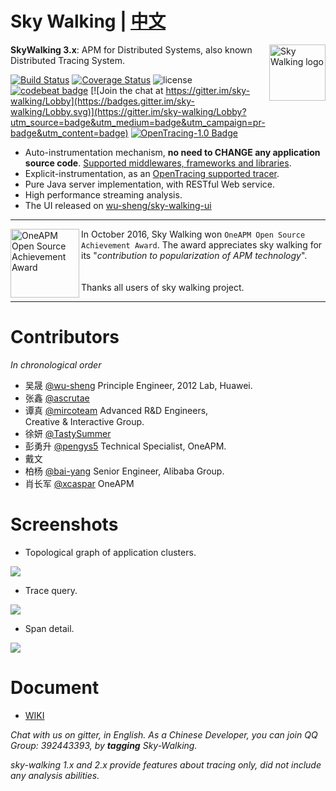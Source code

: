 Sky Walking | [中文](https://github.com/wu-sheng/sky-walking/wiki/sky-walking-documents-zh-contents)
==========

<img src="https://sky-walking.github.io/page-resources/3.0/skywalking.png" alt="Sky Walking logo" height="90px" align="right" />

**SkyWalking 3.x**: APM for Distributed Systems, also known Distributed Tracing System.

[![Build Status](https://travis-ci.org/wu-sheng/sky-walking.svg?branch=master)](https://travis-ci.org/wu-sheng/sky-walking)
[![Coverage Status](https://coveralls.io/repos/github/wu-sheng/sky-walking/badge.svg?branch=master&forceUpdate=2)](https://coveralls.io/github/wu-sheng/sky-walking?branch=master)
![license](https://img.shields.io/aur/license/yaourt.svg)
[![codebeat badge](https://codebeat.co/badges/579e4dce-1dc7-4f32-a163-c164eafa1335)](https://codebeat.co/projects/github-com-wu-sheng-sky-walking)
[![Join the chat at https://gitter.im/sky-walking/Lobby](https://badges.gitter.im/sky-walking/Lobby.svg)](https://gitter.im/sky-walking/Lobby?utm_source=badge&utm_medium=badge&utm_campaign=pr-badge&utm_content=badge)
[![OpenTracing-1.0 Badge](https://img.shields.io/badge/OpenTracing--1.0-enabled-blue.svg)](http://opentracing.io)


* Auto-instrumentation mechanism, **no need to CHANGE any application source code**. [Supported middlewares, frameworks and libraries](https://github.com/wu-sheng/sky-walking/wiki/3.0-supported-list).
* Explicit-instrumentation, as an [OpenTracing supported tracer](http://opentracing.io/documentation/pages/supported-tracers).
* Pure Java server implementation, with RESTful Web service.
* High performance streaming analysis.
* The UI released on [wu-sheng/sky-walking-ui](https://github.com/wu-sheng/sky-walking-ui)

___

<a href="https://github.com/wu-sheng/sky-walking">
<img src="https://sky-walking.github.io/page-resources/3.0/oneapm-award.png" alt="OneAPM Open Source Achievement Award" height="110px" align="left" />
</a>

In October 2016, Sky Walking won `OneAPM Open Source Achievement Award`. The award appreciates sky walking for its "*contribution to popularization of APM technology*". <br/><br/><br/> 
Thanks all users of sky walking project.

___

# Contributors
_In chronological order_
* 吴晟 [@wu-sheng](https://github.com/wu-sheng)  Principle Engineer, 2012 Lab, Huawei. 
* 张鑫 [@ascrutae](https://github.com/ascrutae)   
* 谭真 [@mircoteam](https://github.com/mircoteam)  Advanced R&D Engineers, Creative & Interactive Group.
* 徐妍 [@TastySummer](https://github.com/TastySummer)
* 彭勇升 [@pengys5](https://github.com/pengys5)   Technical Specialist, OneAPM.
* 戴文
* 柏杨 [@bai-yang](https://github.com/bai-yang)  Senior Engineer, Alibaba Group.
* 肖长军 [@xcaspar](https://github.com/xcaspar)  OneAPM

# Screenshots
- Topological graph of application clusters.
<img src="https://sky-walking.github.io/page-resources/3.0/topological_graph.png?forceUpdate=0"/>

- Trace query.
<img src="https://sky-walking.github.io/page-resources/3.0/trace_segment.png"/>

- Span detail.
<img src="https://sky-walking.github.io/page-resources/3.0/span.png" />


# Document
* [WIKI](https://github.com/wu-sheng/sky-walking/wiki)

_Chat with us on gitter, in English. As a Chinese Developer, you can join QQ Group: 392443393, by **tagging** Sky-Walking._

_sky-walking 1.x and 2.x provide features about tracing only, did not include any analysis abilities._
